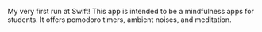 My very first run at Swift! This app is intended to be a mindfulness apps for students. It offers
pomodoro timers, ambient noises, and meditation.
